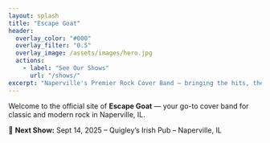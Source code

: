 ```yaml
---
layout: splash
title: "Escape Goat"
header:
  overlay_color: "#000"
  overlay_filter: "0.5"
  overlay_image: /assets/images/hero.jpg
  actions:
    - label: "See Our Shows"
      url: "/shows/"
excerpt: "Naperville's Premier Rock Cover Band — bringing the hits, the energy, and the goat jokes."
---
```


Welcome to the official site of **Escape Goat** — your go-to cover band for classic and modern rock in Naperville, IL.

🎸 **Next Show:** Sept 14, 2025 – Quigley’s Irish Pub – Naperville, IL
